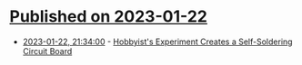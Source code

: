 # [Published on 2023-01-22](index.md)

* [2023-01-22, 21:34:00](https://build.slashdot.org/story/23/01/22/2019244/hobbyists-experiment-creates-a-self-soldering-circuit-board?utm_source=rss1.0mainlinkanon&utm_medium=feed) - [Hobbyist's Experiment Creates a Self-Soldering Circuit Board](https://build.slashdot.org/story/23/01/22/2019244/hobbyists-experiment-creates-a-self-soldering-circuit-board?utm_source=rss1.0mainlinkanon&utm_medium=feed)
